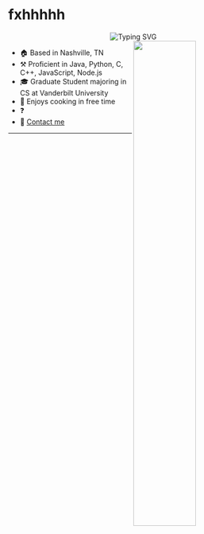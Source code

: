 # fxhhhhh

<div align="center"> <img src="https://readme-typing-svg.demolab.com?font=Fira+Code&pause=1000&color=DE95F7&width=435&lines=I'm+Xihan+Fu;Software+Engineer+" alt="Typing SVG" /> </div>

  <!-- knock code pictures  -->


<picture>
    <source media="(prefers-color-scheme: dark)">
    <img align="right" width="50%" src="https://github-readme-stats.vercel.app/api?username=fxhhhhh&hide_title=true&hide_border=true&show_icons=trueline_height=21&text_color=000&icon_color=000&bg_color=0,ea6161,ffc64d,fffc4d,52fa5a&theme=graywhite">
</picture>

-   🏠 Based in Nashville, TN
-   ⚒️ Proficient in Java, Python, C, C++, JavaScript, Node.js
-   🎓 Graduate Student majoring in CS at Vanderbilt University
-   🍳 Enjoys cooking in free time
-   ❓ 
-   📧 [Contact me](mailto:ceciliaaaafu@gmail.com)
<!-- 
<div align="right"> <img src="https://github-readme-stats.vercel.app/api?username=fxhhhhh&hide_title=true&hide_border=true&show_icons=trueline_height=21&text_color=000&icon_color=000&bg_color=0,ea6161,ffc64d,fffc4d,52fa5a&theme=graywhite" /> </div> -->


---


<!-- <div align="center"> <img src="https://github-readme-stats.vercel.app/api/top-langs/?username=anuraghazra&layout=compact)](https://github.com/anuraghazra/github-readme-stats" /> </div> -->


